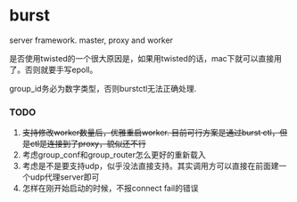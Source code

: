 # burst
server framework. master, proxy and worker 


是否使用twisted的一个很大原因是，如果用twisted的话，mac下就可以直接用了。否则就要手写epoll。

group_id务必为数字类型，否则burstctl无法正确处理.

### TODO

1. <del>支持修改worker数量后，优雅重启worker. 目前可行方案是通过burst ctl，但是ctl是连接到了proxy，貌似还不行</del>
2. 考虑group_conf和group_router怎么更好的重新载入
3. 考虑是不是要支持udp，似乎没法直接支持。其实调用方可以直接在前面建一个udp代理server即可
4. 怎样在刚开始启动的时候，不报connect fail的错误

